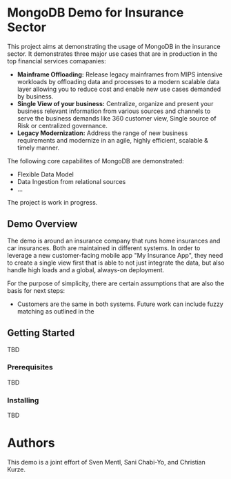 # MongoDB Demo for Insurance Sector

This project aims at demonstrating the usage of MongoDB in the insurance sector. It demonstrates three major use cases that are in production in the top financial services comapanies:

* **Mainframe Offloading:** Release legacy mainframes from MIPS intensive workloads by offloading data and processes to a modern scalable data layer allowing you to reduce cost and enable new use cases demanded by business.
* **Single View of your business:** Centralize, organize and present your business relevant information from various sources and channels to serve the business demands like 360 customer view, Single source of Risk or centralized governance.
* **Legacy Modernization:** Address the range of new business requirements and modernize in an agile, highly efficient, scalable & timely manner.

The following core capabilites of MongoDB are demonstrated:

* Flexible Data Model
* Data Ingestion from relational sources
* ...

The project is work in progress.

## Demo Overview

The demo is around an insurance company that runs home insurances and car insurances. Both are maintained in different systems. In order to leverage a new customer-facing mobile app "My Insurance App", they need to create a single view first that is able to not just integrate the data, but also handle high loads and a global, always-on deployment.

For the purpose of simplicity, there are certain assumptions that are also the basis for next steps:
* Customers are the same in both systems. Future work can include fuzzy matching as outlined in the 

## Getting Started

TBD

### Prerequisites

TBD

### Installing

TBD

# Authors

This demo is a joint effort of Sven Mentl, Sani Chabi-Yo, and Christian Kurze.
